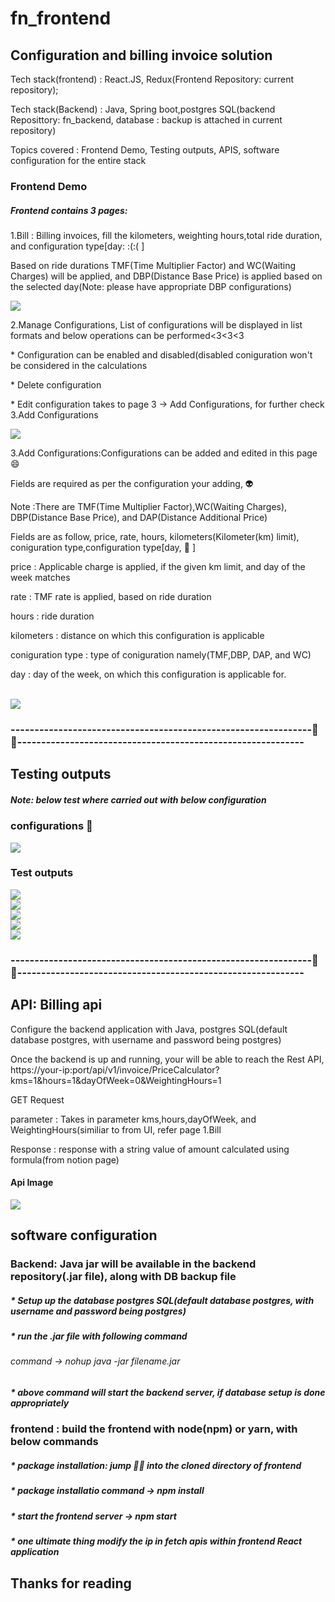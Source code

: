 # fn_frontend

<h2>Configuration and billing invoice solution</h2>
<p>Tech stack(frontend) : React.JS, Redux(Frontend Repository: current repository);</p>
<p>Tech stack(Backend) : Java, Spring boot,postgres SQL(backend Reposittory:  fn_backend, database : backup is attached in current repository)</p>
<p>Topics covered : Frontend Demo, Testing outputs, APIS, software configuration for the entire stack</p>
<h3>Frontend Demo</h3>
<h5>Frontend contains 3 pages:</h5>
<p>1.Bill : Billing invoices, fill the kilometers, weighting hours,total ride duration, and configuration type[day: :(:( ]</p>
<p>Based on ride durations TMF(Time Multiplier Factor) and WC(Waiting Charges) will be applied, and DBP(Distance Base Price)
 is applied based on the selected day(Note: please have appropriate DBP configurations)</p>
<Img src="Screenshot 2023-08-07 160334.png"/>
</br>
<p>2.Manage Configurations, List of configurations will be displayed in list formats and below operations can be performed<3<3<3</p>
<p>* Configuration can be enabled and disabled(disabled coniguration won't be considered in the calculations</p>
<p>* Delete configuration</p>
<p>* Edit configuration takes to page 3 -> Add Configurations, for further check 3.Add Configurations</p>
<Img src="Screenshot 2023-08-07 155018.png"/>
</br>
<p>3.Add Configurations:Configurations can be added and edited in this page 😄</p>
<p>Fields are required as per the configuration your adding, 👽</p>
<p>Note :There are TMF(Time Multiplier Factor),WC(Waiting Charges), DBP(Distance Base Price), and DAP(Distance Additional Price)</p>
<p>Fields are as follow, price, rate, hours, kilometers(Kilometer(km) limit), coniguration type,configuration type[day, 🚸 ]</p>
<p>price : Applicable charge is applied, if the given km limit, and day of the week matches</p>
<p>rate : TMF rate is applied, based on ride duration</p>
<p>hours : ride duration</p>
<p>kilometers : distance on which this configuration is applicable</p>
<p>coniguration type : type of coniguration namely(TMF,DBP, DAP, and WC)</p>
<p>day : day of the week, on which this configuration is applicable for.</p>
</br>
<img src="Screenshot 2023-08-07 170241.png"/>
<h3>---------------------------------------------------------------🚙🚗------------------------------------------------------------</h3>
<h2>Testing outputs</h2>
<h5>Note: below test where carried out with below configuration</h5>
<h3>configurations 🤝</h3>
<Img src="Screenshot 2023-08-07 170452.png"/>
<h3>Test outputs</h3>
<Img src="Screenshot 2023-08-07 155322.png"/>
</br>
<Img src="Screenshot 2023-08-07 160334.png"/>
 </br>
<Img src="Screenshot (17).png"/>
  </br>
<Img src="Screenshot 2023-08-07 155400.png"/>
 </br>
<Img src="Screenshot 2023-08-07 154847.png"/>
<h3>---------------------------------------------------------------🚙🚗------------------------------------------------------------</h3>
<h2>API: Billing api</h2>
<p>Configure the backend application with Java, postgres SQL(default database postgres, with username and password being postgres)</p>
<p>Once the backend is up and running, your will be able to reach the Rest API, https://your-ip:port/api/v1/invoice/PriceCalculator?kms=1&hours=1&dayOfWeek=0&WeightingHours=1</p>
<p>GET Request</p>
<p>parameter : Takes in parameter kms,hours,dayOfWeek, and WeightingHours(similiar to from UI, refer page 1.Bill</p>
<p>Response : response with a string value of amount calculated using formula(from notion page)</p>
<h4>Api Image</h4>
<Img src="api.png"/>
<h2>software configuration</h2>
<h3>Backend: Java jar will be available in the backend repository(.jar file), along with DB backup file</h3>
<h5>* Setup up the database postgres SQL(default database postgres, with username and password being postgres)</h5> 
<h5>* run the .jar file with following command <h6>command -> nohup java -jar filename.jar</h6></h5> 
<h5>* above command will start the backend server, if database setup is done appropriately</h5> 
<h3>frontend : build the frontend with node(npm) or yarn, with below commands</h3>
<h5>* package installation: jump 👨‍⚖️ into the cloned directory of frontend</h5>
<h5>* package installatio command -> npm install</h5>
<h5>* start the frontend server -> npm start</h5>
<h5>* one ultimate thing modify the ip in fetch apis within frontend React application</h5>

<h2>Thanks for reading</h2>











